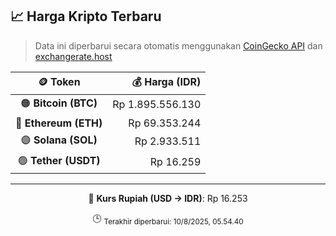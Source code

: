 

<!-- HARGA_KRIPTO -->
## 📈 Harga Kripto Terbaru

> Data ini diperbarui secara otomatis menggunakan [CoinGecko API](https://www.coingecko.com/) dan [exchangerate.host](https://exchangerate.host/)

<div align="center">

| 🪙 Token | 💰 Harga (IDR) |
|:------:|---------------:|
| 🟠 **Bitcoin (BTC)**   | Rp 1.895.556.130 |
| 🔵 **Ethereum (ETH)**  | Rp 69.353.244 |
| 🟣 **Solana (SOL)**    | Rp 2.933.511 |
| 🟢 **Tether (USDT)**   | Rp 16.259 |

---

💱 **Kurs Rupiah (USD → IDR)**: Rp 16.253

🕒 <sub>Terakhir diperbarui: 10/8/2025, 05.54.40</sub>

</div>
<!-- /HARGA_KRIPTO -->